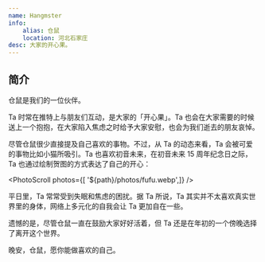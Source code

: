 ```yaml
---
name: Hangmster
info:
    alias: 仓鼠
    location: 河北石家庄
desc: 大家的开心果。
---
```


## 简介

仓鼠是我们的一位伙伴。

Ta 时常在推特上与朋友们互动，是大家的「开心果」。Ta 也会在大家需要的时候送上一个抱抱，在大家陷入焦虑之时给予大家安慰，也会为我们逝去的朋友哀悼。

尽管仓鼠很少直接提及自己喜欢的事物。不过，从 Ta 的动态来看，Ta 会被可爱的事物比如小猫所吸引。Ta 也喜欢初音未来，在初音未来 15 周年纪念日之际，Ta 也通过绘制贺图的方式表达了自己的开心：

<PhotoScroll photos={[ '${path}/photos/fufu.webp',]} />  

平日里，Ta 常常受到失眠和焦虑的困扰。据 Ta 所说，Ta 其实并不太喜欢真实世界里的身体，网络上多元化的自我会让 Ta 更加自在一些。

遗憾的是，尽管仓鼠一直在鼓励大家好好活着，但 Ta 还是在年初的一个傍晚选择了离开这个世界。

晚安，仓鼠，愿你能做喜欢的自己。

